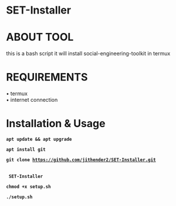 # SET-Installer 
# ABOUT TOOL 
this is a bash script it will install social-engineering-toolkit in termux 
# REQUIREMENTS
• termux <br />
• internet connection <br />
# Installation & Usage 

<code><b>apt update && apt upgrade</b> </code> </br>

<code><b>apt install git</b> </code> </br>

<code><b>git clone https://github.com/jithender2/SET-Installer.git</b> </code></br>

<code><b> SET-Installer </b></code></br>

<code><b>chmod +x setup.sh</b></code></br>

<code><b>./setup.sh</b></code></br>
